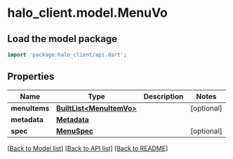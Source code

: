 # halo_client.model.MenuVo

## Load the model package
```dart
import 'package:halo_client/api.dart';
```

## Properties
Name | Type | Description | Notes
------------ | ------------- | ------------- | -------------
**menuItems** | [**BuiltList&lt;MenuItemVo&gt;**](MenuItemVo.md) |  | [optional] 
**metadata** | [**Metadata**](Metadata.md) |  | 
**spec** | [**MenuSpec**](MenuSpec.md) |  | [optional] 

[[Back to Model list]](../README.md#documentation-for-models) [[Back to API list]](../README.md#documentation-for-api-endpoints) [[Back to README]](../README.md)


